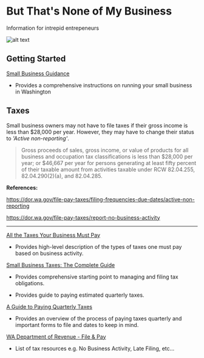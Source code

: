 # But That's None of My Business
Information for intrepid entrepeneurs

![alt text](https://i.kym-cdn.com/entries/icons/original/000/015/878/thatsnoneofmy.jpg)

## Getting Started
[Small Business Guidance](https://www.business.wa.gov/site/alias__business/880/small-business-guide--run.aspx)
* Provides a comprehensive instructions on running your small business in Washington

## Taxes
Small business owners may not have to file taxes if their gross income is less than $28,000 per year. However, they may have to change their status to *'Active non-reporting'*.

> Gross proceeds of sales, gross income, or value of products for all business and occupation tax classifications is less than $28,000 per year; or $46,667 per year for persons generating at least fifty percent of their taxable amount from activities taxable under RCW 82.04.255, 82.04.290(2)(a), and 82.04.285.

**References:**

https://dor.wa.gov/file-pay-taxes/filing-frequencies-due-dates/active-non-reporting

https://dor.wa.gov/file-pay-taxes/report-no-business-activity

* * *

[All the Taxes Your Business Must Pay](https://www.thebalancesmb.com/all-the-taxes-your-business-must-pay-399045)

* Provides high-level description of the types of taxes one must pay based on business activity.

[Small Business Taxes: The Complete Guide](https://www.fundera.com/blog/small-business-taxes)

* Provides comprehensive starting point to managing and filing tax obligations.

[](https://www.irs.gov/businesses/small-businesses-self-employed/estimated-taxes)
* Provides guide to paying estimated quarterly taxes.

[A Guide to Paying Quarterly Taxes](https://turbotax.intuit.com/tax-tips/self-employment-taxes/a-guide-to-paying-quarterly-taxes/L6p8C53xQ)

* Provides an overview of the process of paying taxes quarterly and important forms to file and dates to keep in mind.

[WA Department of Revenue - File & Pay](https://dor.wa.gov/file-pay-taxes)

* List of tax resources e.g. No Business Activity, Late Filing, etc...
